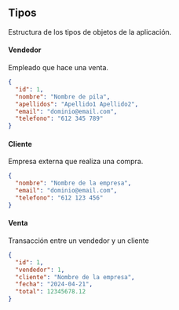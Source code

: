 ## Tipos
Estructura de los tipos de objetos de la aplicación.

#### Vendedor
Empleado que hace una venta.
```json
{
  "id": 1,
  "nombre": "Nombre de pila",
  "apellidos": "Apellido1 Apellido2",
  "email": "dominio@email.com",
  "telefono": "612 345 789"
}
```

#### Cliente
Empresa externa que realiza una compra.
```json
{
  "nombre": "Nombre de la empresa",
  "email": "dominio@email.com",
  "telefono": "612 123 456"
}
```

#### Venta
Transacción entre un vendedor y un cliente
```json
{
  "id": 1,
  "vendedor": 1,
  "cliente": "Nombre de la empresa",
  "fecha": "2024-04-21",
  "total": 12345678.12
}
```









